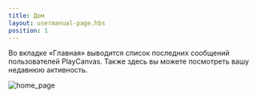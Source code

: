 ```yaml
---
title: Дом
layout: usermanual-page.hbs
position: 1
---
```


Во вкладке «Главная» выводится список последних сообщений пользователей PlayCanvas. Также здесь вы можете посмотреть вашу недавнюю активность.

![home_page][1]

[1]: /images/platform/home.png "Home"
